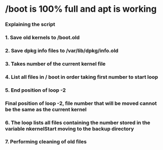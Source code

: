 # /boot is 100% full and apt is working

### Explaining the script

### 1. Save old kernels to /boot.old

### 2. Save dpkg info files to /var/lib/dpkg/info.old

### 3. Takes number of the current kernel file

### 4. List all files in / boot in order taking first number to start loop

### 5. End position of loop -2

### Final position of loop -2, file number that will be moved cannot be the same as the current kernel

### 6. The loop lists all files containing the number stored in the variable nkernelStart moving to the backup directory

### 7. Performing cleaning of old files
